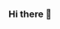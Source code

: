 ### Hi there 👋

<!--
**Th3R0oT/Th3R0oT** is a ✨ _special_ ✨ repository because its `README.md` (this file) appears on your GitHub profile.

Arpit has an extensive experience in Information Security domain with the knowledge of building security measures and initiatives.

• 6+ years of working domain in Cyber Secuirty.
• Certified Ethical Hacker v9 – 2016
• CompTIA Security+ - 2020
• Azure Security Engineer (AZ-500) - 2020
• Azure Security Fundamentals (AZ-900) - 2020

Key Skills:

• Application Security (Web and Mobile)
• Web Services Security
• Network Security
• Infrastructure Audit with CIS Benchmark and PCI-DSS compliance
• Source Code Review (Automated)
• Vulnerability and Threat Management
• Threat Modeling, Threat Analysis with PASTA and TRIKE
• Vendor Risk Assessment/Risk management
• Created an automated vulnerability assessment process with Jenkins and OWASP ZAP as per DevSecOps pipeline.

Working Experience with vulnerability assessment and penetration testing for Banking, Insurance, Finance, E-commerce and Education clients. Arpit has an ebility to perform penetration testing of web application, mobile application (Android,iOS), web services, network security penetration testing, vulnerability management along with Host base security assessment for Linux (RHEL, Solaris, Ubuntu, IBM AIX, SUSE Linux) and Windows environment on the basis of CIS Benchmark with the help of Bash/Powershell scripts.

Arpit is always interested to hear from colleagues, managers or interesting creative folk, so feel free to contact if you’d like to connect. 
-->
